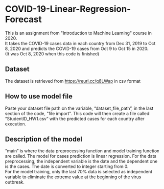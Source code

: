 # COVID-19-Linear-Regression-Forecast
This is an assignment from "Introduction to Machine Learning" course in 2020.  
It takes the COVID-19 cases data in each country from Dec 31, 2019 to Oct 8, 2020 and predicts the COVID-19 cases from Oct 9 to Oct 15 in 2020.  
(It was Oct 8, 2020 when this code is finished)

## Dataset
The dataset is retrieved from https://reurl.cc/q8LWap in csv format

## How to use model file
Paste your dataset file path on the variable, “dataset_file_path”, in the last section of the code, "file import". 
This code will then create a file called “StudentID_HW1.csv” with the predicted 
cases for each country after execution.

## Description of the model
“main” is where the data preprocessing function and model training function are called. The model for cases 
prediction is linear regression.
For the data preprocessing, the independent variable is the date and the dependent 
one is the cases. The date is converted to integer starting from 0.  
For the model training, only the last 70% data is selected as independent variable 
to eliminate the extreme value at the beginning of the virus outbreak.
